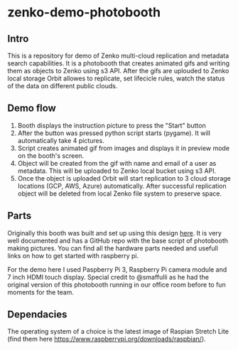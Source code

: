 # zenko-demo-photobooth
 
## Intro
This is a repository for demo of Zenko multi-cloud replication and metadata search capabilities. 
It is a photobooth that creates animated gifs and writing them as objects to Zenko using s3 API. After the gifs are uplouded to Zenko local storage Orbit allowes to replicate, set lifecicle rules, watch the status of the data on different public clouds.

## Demo flow

1. Booth displays the instruction picture to press the "Start" button
2. After the button was pressed python script starts (pygame). It will automatically take 4 pictures.
3. Script creates animated gif from images and displays it in preview mode on the booth's screen.
4. Object will be created from the gif with name and email of a user as metadata. This will be uploaded to Zenko local bucket using s3 API.
5. Once the object is uploaded Orbit will start replication to 3 cloud storage locations (GCP, AWS, Azure) automatically.
After successful replication object will be deleted from local Zenko file system to preserve space.

## Parts
Originally this booth was built and set up using this design [here](https://www.drumminhands.com/2018/06/15/raspberry-pi-photo-booth/). It is very well documented and has a GitHub repo with the base script of photobooth making pictures. You can find all the hardware parts needed and usefull links on how to get started with raspberry pi.

For the demo here I used Paspberry Pi 3, Raspberry Pi camera module and 7 inch HDMI touch display. Special credit to @smaffulli as he had the original version of this photobooth running in our office room before to fun moments for the team.

## Dependacies 
The operating system of a choice is the latest image of Raspian Stretch Lite (find them here https://www.raspberrypi.org/downloads/raspbian/). 
